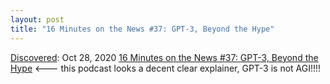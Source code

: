 ```yaml
---
layout: post
title: "16 Minutes on the News #37: GPT-3, Beyond the Hype"
---
```

[Discovered](http://rolandtanglao.com/2020/07/29/p1-blogthis-checkvist-list-links-to-blog/): Oct 28, 2020  [16 Minutes on the News #37: GPT-3, Beyond the Hype](https://a16z.com/2020/07/29/16mins-gpt3-natural-language-neural-net-deep-learning-few-shot-zero-shot/) <--- this podcast looks a decent clear explainer, GPT-3 is not AGI!!!!

